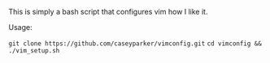 This is simply a bash script that configures vim how I like it.

Usage:

`git clone https://github.com/caseyparker/vimconfig.git`
`cd vimconfig && ./vim_setup.sh`
